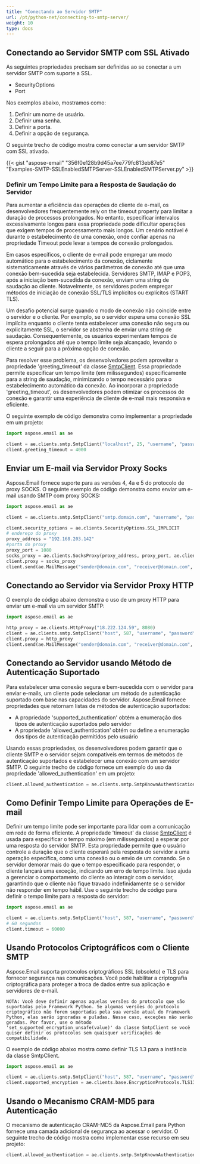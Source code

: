 ```yaml
---
title: "Conectando ao Servidor SMTP"
url: /pt/python-net/connecting-to-smtp-server/
weight: 10
type: docs
---
```



## **Conectando ao Servidor SMTP com SSL Ativado**
As seguintes propriedades precisam ser definidas ao se conectar a um servidor SMTP com suporte a SSL.

- SecurityOptions
- Port

Nos exemplos abaixo, mostramos como:

1. Definir um nome de usuário.
1. Definir uma senha.
1. Definir a porta.
1. Definir a opção de segurança.

O seguinte trecho de código mostra como conectar a um servidor SMTP com SSL ativado.

{{< gist "aspose-email" "356f0e128b9d45a7ee779fc813eb87e5" "Examples-SMTP-SSLEnabledSMTPServer-SSLEnabledSMTPServer.py" >}}

### **Definir um Tempo Limite para a Resposta de Saudação do Servidor**

Para aumentar a eficiência das operações do cliente de e-mail, os desenvolvedores frequentemente rely on the timeout property para limitar a duração de processos prolongados. No entanto, especificar intervalos excessivamente longos para essa propriedade pode dificultar operações que exigem tempos de processamento mais longos. Um cenário notável é durante o estabelecimento de uma conexão, onde confiar apenas na propriedade Timeout pode levar a tempos de conexão prolongados.

Em casos específicos, o cliente de e-mail pode empregar um modo automático para o estabelecimento da conexão, ciclamente sistematicamente através de vários parâmetros de conexão até que uma conexão bem-sucedida seja estabelecida. Servidores SMTP, IMAP e POP3, após a iniciação bem-sucedida da conexão, enviam uma string de saudação ao cliente. Notavelmente, os servidores podem empregar métodos de iniciação de conexão SSL/TLS implícitos ou explícitos (START TLS).

Um desafio potencial surge quando o modo de conexão não coincide entre o servidor e o cliente. Por exemplo, se o servidor espera uma conexão SSL implícita enquanto o cliente tenta estabelecer uma conexão não segura ou explicitamente SSL, o servidor se abstenha de enviar uma string de saudação. Consequentemente, os usuários experimentam tempos de espera prolongados até que o tempo limite seja alcançado, levando o cliente a seguir para a próxima opção de conexão.

Para resolver esse problema, os desenvolvedores podem aproveitar a propriedade 'greeting_timeout' da classe [SmtpClient](https://reference.aspose.com/email/python-net/aspose.email.clients.smtp/smtpclient/#smtpclient-class). Essa propriedade permite especificar um tempo limite (em milissegundos) especificamente para a string de saudação, minimizando o tempo necessário para o estabelecimento automático da conexão. Ao incorporar a propriedade 'greeting_timeout', os desenvolvedores podem otimizar os processos de conexão e garantir uma experiência de cliente de e-mail mais responsiva e eficiente.

O seguinte exemplo de código demonstra como implementar a propriedade em um projeto:

```py
import aspose.email as ae

client = ae.clients.smtp.SmtpClient("localhost", 25, "username", "password")
client.greeting_timeout = 4000
```
## **Enviar um E-mail via Servidor Proxy Socks**

Aspose.Email fornece suporte para as versões 4, 4a e 5 do protocolo de proxy SOCKS. O seguinte exemplo de código demonstra como enviar um e-mail usando SMTP com proxy SOCKS:

```py
import aspose.email as ae

client = ae.clients.smtp.SmtpClient("smtp.domain.com", "username", "password")

client.security_options = ae.clients.SecurityOptions.SSL_IMPLICIT
# endereço do proxy
proxy_address = "192.168.203.142"
#porta do proxy
proxy_port = 1080
socks_proxy = ae.clients.SocksProxy(proxy_address, proxy_port, ae.clients.SocksVersion.SOCKS_V5)
client.proxy = socks_proxy
client.send(ae.MailMessage("sender@domain.com", "receiver@domain.com", "Enviando E-mail via proxy", "Implementar o protocolo proxy socks para as versões 4, 4a, 5 (apenas autenticação por Nome de Usuário/Senha)"))
```

## **Conectando ao Servidor via Servidor Proxy HTTP**

O exemplo de código abaixo demonstra o uso de um proxy HTTP para enviar um e-mail via um servidor SMTP:

```py
import aspose.email as ae

http_proxy = ae.clients.HttpProxy("18.222.124.59", 8080)
client = ae.clients.smtp.SmtpClient("host", 587, "username", "password")
client.proxy = http_proxy
client.send(ae.MailMessage("sender@domain.com", "receiver@domain.com", "Enviando E-mail via proxy", "Corpo"))
```

## **Conectando ao Servidor usando Método de Autenticação Suportado**

Para estabelecer uma conexão segura e bem-sucedida com o servidor para enviar e-mails, um cliente pode selecionar um método de autenticação suportado com base nas capacidades do servidor. Aspose.Email fornece propriedades que retornam listas de métodos de autenticação suportados:

- A propriedade 'supported_authentication' obtém a enumeração dos tipos de autenticação suportados pelo servidor
- A propriedade 'allowed_authentication' obtém ou define a enumeração dos tipos de autenticação permitidos pelo usuário

Usando essas propriedades, os desenvolvedores podem garantir que o cliente SMTP e o servidor sejam compatíveis em termos de métodos de autenticação suportados e estabelecer uma conexão com um servidor SMTP. O seguinte trecho de código fornece um exemplo do uso da propriedade 'allowed_authentication' em um projeto:

```py
client.allowed_authentication = ae.clients.smtp.SmtpKnownAuthenticationType.LOGIN
```

## **Como Definir Tempo Limite para Operações de E-mail**

Definir um tempo limite pode ser importante para lidar com a comunicação em rede de forma eficiente. A propriedade 'timeout' da classe [SmtpClient](https://reference.aspose.com/email/python-net/aspose.email.clients.smtp/smtpclient/#smtpclient-class) é usada para especificar o tempo máximo (em milissegundos) a esperar por uma resposta do servidor SMTP. Esta propriedade permite que o usuário controle a duração que o cliente esperará pela resposta do servidor a uma operação específica, como uma conexão ou o envio de um comando. Se o servidor demorar mais do que o tempo especificado para responder, o cliente lançará uma exceção, indicando um erro de tempo limite. Isso ajuda a gerenciar o comportamento do cliente ao interagir com o servidor, garantindo que o cliente não fique travado indefinidamente se o servidor não responder em tempo hábil. Use o seguinte trecho de código para definir o tempo limite para a resposta do servidor:

```py
import aspose.email as ae

client = ae.clients.smtp.SmtpClient("host", 587, "username", "password", ae.clients.SecurityOptions.SSL_EXPLICIT)
# 60 segundos
client.timeout = 60000
```

## **Usando Protocolos Criptográficos com o Cliente SMTP**

Aspose.Email suporta protocolos criptográficos SSL (obsoleto) e TLS para fornecer segurança nas comunicações. Você pode habilitar a criptografia criptográfica para proteger a troca de dados entre sua aplicação e servidores de e-mail.

```
NOTA: Você deve definir apenas aquelas versões do protocolo que são suportadas pelo Framework Python. Se algumas versões do protocolo criptográfico não forem suportadas pela sua versão atual do Framework Python, elas serão ignoradas e puladas. Nesse caso, exceções não serão geradas. Por favor, use o método 'set_supported_encryption_unsafe(value)' da classe SmtpClient se você quiser definir os protocolos sem quaisquer verificações de compatibilidade.
```
O exemplo de código abaixo mostra como definir TLS 1.3 para a instância da classe SmtpClient.

```py
import aspose.email as ae

client = ae.clients.smtp.SmtpClient("host", 587, "username", "password", ae.clients.SecurityOptions.SSL_EXPLICIT)
client.supported_encryption = ae.clients.base.EncryptionProtocols.TLS13
```

## **Usando o Mecanismo CRAM-MD5 para Autenticação**

O mecanismo de autenticação CRAM-MD5 da Aspose.Email para Python fornece uma camada adicional de segurança ao acessar o servidor. O seguinte trecho de código mostra como implementar esse recurso em seu projeto:

```py
client.allowed_authentication = ae.clients.smtp.SmtpKnownAuthenticationType.CRAM_MD5
```
